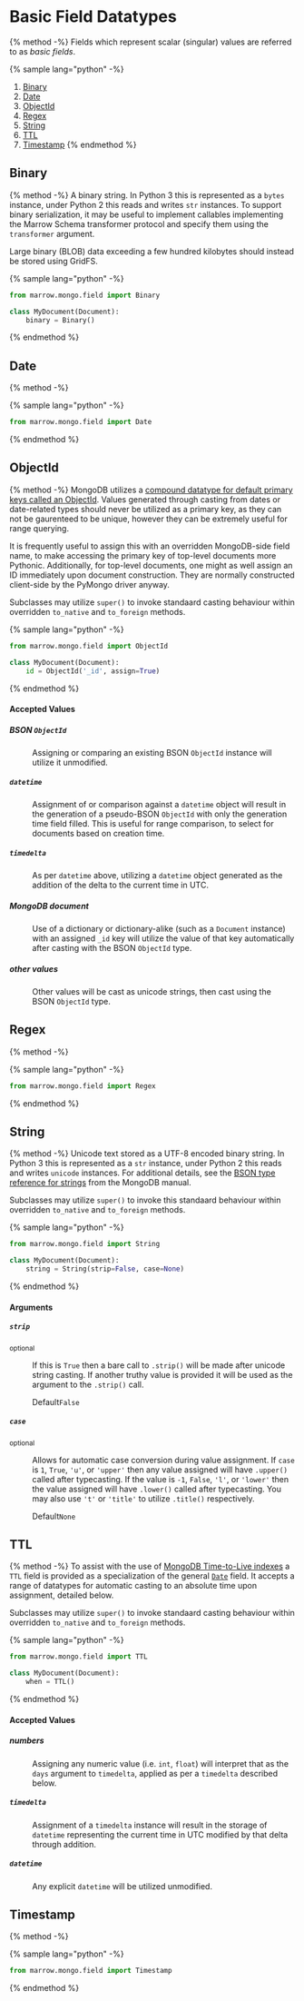 # Basic Field Datatypes

{% method -%}
Fields which represent scalar (singular) values are referred to as _basic fields_.

{% sample lang="python" -%}
1. [Binary](#binary)
2. [Date](#date)
3. [ObjectId](#objectid)
4. [Regex](#regex)
5. [String](#string)
6. [TTL](#ttl)
7. [Timestamp](#timestamp)
{% endmethod %}


## Binary

{% method -%}
A binary string. In Python 3 this is represented as a `bytes` instance, under Python 2 this reads and writes `str` instances. To support binary serialization, it may be useful to implement callables implementing the Marrow Schema transformer protocol and specify them using the `transformer` argument.

Large binary (BLOB) data exceeding a few hundred kilobytes should instead be stored using GridFS.

{% sample lang="python" -%}
```python
from marrow.mongo.field import Binary

class MyDocument(Document):
	binary = Binary()
```
{% endmethod %}


## Date

{% method -%}


{% sample lang="python" -%}
```python
from marrow.mongo.field import Date
```
{% endmethod %}


## ObjectId

{% method -%}
MongoDB utilizes a [compound datatype for default primary keys called an ObjectId](https://docs.mongodb.com/manual/reference/method/ObjectId/). Values generated through casting from dates or date-related types should never be utilized as a primary key, as they can not be gaurenteed to be unique, however they can be extremely useful for range querying.

It is frequently useful to assign this with an overridden MongoDB-side field name, to make accessing the primary key of top-level documents more Pythonic. Additionally, for top-level documents, one might as well assign an ID immediately upon document construction. They are normally constructed client-side by the PyMongo driver anyway.

Subclasses may utilize `super()` to invoke standaard casting behaviour within overridden `to_native` and `to_foreign` methods.

{% sample lang="python" -%}
```python
from marrow.mongo.field import ObjectId

class MyDocument(Document):
	id = ObjectId('_id', assign=True)
```
{% endmethod %}

#### Accepted Values

<dl>
	<dt>
		<h5 id="objectid-value-bson-objectid">BSON <code>ObjectId</code></h5>
	</dt><dd>
		<p>
			Assigning or comparing an existing BSON <code>ObjectId</code> instance will utilize it unmodified.
		</p>
	</dd>
	<dt>
		<h5 id="objectid-value-datetime"><code>datetime</code></h5>
	</dt><dd>
		<p>
			Assignment of or comparison against a <code>datetime</code> object will result in the generation of a pseudo-BSON <code>ObjectId</code> with only the generation time field filled. This is useful for range comparison, to select for documents based on creation time.
		</p>
	</dd>
	<dt>
		<h5 id="objectid-value-timedelta"><code>timedelta</code></h5>
	</dt><dd>
		<p>
			As per <code>datetime</code> above, utilizing a <code>datetime</code> object generated as the addition of the delta to the current time in UTC.
		</p>
	</dd>
	<dt>
		<h5 id="objectid-value-"><em>MongoDB document</em></h5>
	</dt><dd>
		<p>
			Use of a dictionary or dictionary-alike (such as a <code>Document</code> instance) with an assigned <code>_id</code> key will utilize the value of that key automatically after casting with the BSON <code>ObjectId</code> type.
		</p>
	</dd>
	<dt>
		<h5 id="objectid-value-"><em>other values</em></h5>
	</dt><dd>
		<p>
			Other values will be cast as unicode strings, then cast using the BSON <code>ObjectId</code> type.
		</p>
	</dd>
</dl>


## Regex

{% method -%}


{% sample lang="python" -%}
```python
from marrow.mongo.field import Regex
```
{% endmethod %}


## String

{% method -%}
Unicode text stored as a UTF-8 encoded binary string. In Python 3 this is represented as a `str` instance, under Python 2 this reads and writes `unicode` instances. For additional details, see the [BSON type reference for strings](https://docs.mongodb.com/manual/reference/bson-types/#string) from the MongoDB manual.

Subclasses may utilize `super()` to invoke this standaard behaviour within overridden `to_native` and `to_foreign` methods.

{% sample lang="python" -%}
```python
from marrow.mongo.field import String

class MyDocument(Document):
	string = String(strip=False, case=None)
```
{% endmethod %}

#### Arguments

<dl>
	<dt>
		<h5 id="string-argument-strip"><code>strip</code></h5>
		<small>optional</small>
	</dt><dd>
		<p>
			If this is <code>True</code> then a bare call to <code>.strip()</code> will be made after unicode string casting. If another truthy value is provided it will be used as the argument to the <code>.strip()</code> call.
		</p>
		<p>
			<label>Default</label><code>False</code>
		</p>
	</dd>
	<dt>
		<h5 id="string-argument-case"><code>case</code></h5>
		<small>optional</small>
	</dt><dd>
		<p>
			Allows for automatic case conversion during value assignment. If <code>case</code> is <code>1</code>, <code>True</code>, <code>'u'</code>, or <code>'upper'</code> then any value assigned will have <code>.upper()</code> called after typecasting. If the value is <code>-1</code>, <code>False</code>, <code>'l'</code>, or <code>'lower'</code> then the value assigned will have <code>.lower()</code> called after typecasting. You may also use <code>'t'</code> or <code>'title'</code> to utilize <code>.title()</code> respectively.
		</p>
		<p>
			<label>Default</label><code>None</code>
		</p>
	</dd>
</dl>


## TTL

{% method -%}
To assist with the use of [MongoDB Time-to-Live indexes]() a `TTL` field is provided as a specialization of the general [`Date`](#date) field. It accepts a range of datatypes for automatic casting to an absolute time upon assignment, detailed below.

Subclasses may utilize `super()` to invoke standaard casting behaviour within overridden `to_native` and `to_foreign` methods.

{% sample lang="python" -%}
```python
from marrow.mongo.field import TTL

class MyDocument(Document):
	when = TTL()
```
{% endmethod %}

#### Accepted Values

<dl>
	<dt>
		<h5 id="ttl-value-number"><em>numbers</em></h5>
	</dt><dd>
		<p>
			Assigning any numeric value (i.e. <code>int</code>, <code>float</code>) will interpret that as the <code>days</code> argument to <code>timedelta</code>, applied as per a <code>timedelta</code> described below.
		</p>
	</dd>
	<dt>
		<h5 id="ttl-value-timedelta"><code>timedelta</code></h5>
	</dt><dd>
		<p>
			Assignment of a <code>timedelta</code> instance will result in the storage of <code>datetime</code> representing the current time in UTC modified by that delta through addition.
		</p>
	</dd>
	<dt>
		<h5 id="ttl-value-datetime"><code>datetime</code></h5>
	</dt><dd>
		<p>
			Any explicit <code>datetime</code> will be utilized unmodified.
		</p>
	</dd>
</dl>


## Timestamp

{% method -%}


{% sample lang="python" -%}
```python
from marrow.mongo.field import Timestamp
```
{% endmethod %}
